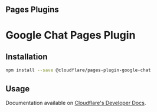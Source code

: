 ## Pages Plugins

# Google Chat Pages Plugin

## Installation

```sh
npm install --save @cloudflare/pages-plugin-google-chat
```

## Usage

Documentation available on [Cloudflare's Developer Docs](https://developers.cloudflare.com/pages/platform/functions/plugins/google-chat/).
